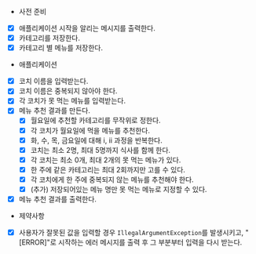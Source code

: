- 사전 준비
* [x] 애플리케이션 시작을 알리는 메시지를 출력한다.
* [x] 카테고리를 저장한다.
* [x] 카테고리 별 메뉴를 저장한다.

- 애플리케이션
* [x] 코치 이름을 입력받는다.
* [x] 코치 이름은 중복되지 않아야 한다.
* [x] 각 코치가 못 먹는 메뉴를 입력받는다.
* [x] 메뉴 추천 결과를 만든다.
  * [x] 월요일에 추천할 카테고리를 무작위로 정한다.
  * [x] 각 코치가 월요일에 먹을 메뉴를 추천한다.
  * [x] 화, 수, 목, 금요일에 대해 i, ii 과정을 반복한다.
  * [x] 코치는 최소 2명, 최대 5명까지 식사를 함께 한다.
  * [x] 각 코치는 최소 0개, 최대 2개의 못 먹는 메뉴가 있다.
  * [x] 한 주에 같은 카테고리는 최대 2회까지만 고를 수 있다.
  * [x] 각 코치에게 한 주에 중복되지 않는 메뉴를 추천해야 한다.
  * [x] (추가) 저장되어있는 메뉴 명만 못 먹는 메뉴로 지정할 수 있다.
* [x] 메뉴 추천 결과를 출력한다.

- 제약사항
* [x] 사용자가 잘못된 값을 입력할 경우 `IllegalArgumentException`를 발생시키고, "[ERROR]"로 시작하는 에러 메시지를 출력 후 그 부분부터 입력을 다시
  받는다.